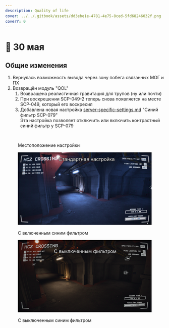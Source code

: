 ```yaml
---
description: Quality of life
cover: ../../.gitbook/assets/dd3ebe1e-4781-4e75-8ced-5fd68246032f.png
coverY: 0
---
```


# 🌿 30 мая

## Общие изменения

1. Вернулась возможность вывода через зону побега связанных МОГ и ПХ
2. Возвращён модуль "QOL"
   1. Возвращена реалистичная гравитация для трупов (ну или почти)
   2. При воскрешении SCP-049-2 теперь снова появляется на месте SCP-049, который его воскресил
   3. Добавлена новая настройка [server-specific-settings.md](../../newbies/obshii-spisok/server-specific-settings.md "mention") "Синий фильтр SCP-079"\
      Эта настройка позволяет отключить или включить контрастный синий фильтр у SCP-079

<figure><img src="../../.gitbook/assets/image (27).png" alt=""><figcaption><p>Местоположение настройки</p></figcaption></figure>

<figure><img src="../../.gitbook/assets/image (2) (1) (1) (1).png" alt=""><figcaption><p>С включенным синим фильтром</p></figcaption></figure>

<figure><img src="../../.gitbook/assets/image (3) (1) (1).png" alt=""><figcaption><p>С выключенным синим фильтром</p></figcaption></figure>
